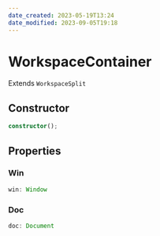 ```yaml
---
date_created: 2023-05-19T13:24
date_modified: 2023-09-05T19:18
---
```

# WorkspaceContainer

Extends `WorkspaceSplit`

## Constructor

```ts
constructor();
```

## Properties

### Win

```ts
win: Window
```

### Doc

```ts
doc: Document
```
